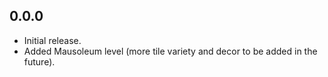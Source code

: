 ## 0.0.0
- Initial release.
- Added Mausoleum level (more tile variety and decor to be added in the future).
